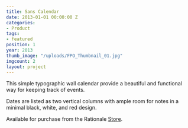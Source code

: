 ```yaml
---
title: Sans Calendar
date: 2013-01-01 00:00:00 Z
categories:
- Product
tags:
- featured
position: 1
year: 2013
thumb_image: "/uploads/FPO_Thumbnail_01.jpg"
imgcount: 2
layout: project
---
```


This simple typographic wall calendar provide a beautiful and functional way for keeping track of events.


Dates are listed as two vertical columns with ample room for notes in a minimal black, white, and red design.

Available for purchase from the Rationale [Store](http://www.rationale-design.com/store/).
